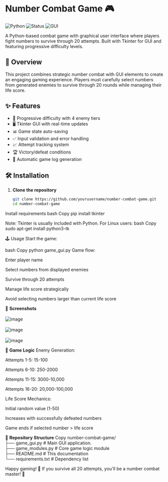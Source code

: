 
# Number Combat Game 🎮

![Python](https://img.shields.io/badge/Python-3.8%2B-blue)
![Status](https://img.shields.io/badge/Status-Complete-green)
![GUI](https://img.shields.io/badge/GUI-Tkinter-yellowgreen)

A Python-based combat game with graphical user interface where players fight numbers to survive through 20 attempts. Built with Tkinter for GUI and featuring progressive difficulty levels.


## 📖 Overview

This project combines strategic number combat with GUI elements to create an engaging gaming experience. Players must carefully select numbers from generated enemies to survive through 20 rounds while managing their life score.

## ✨ Features

- 🎯 Progressive difficulty with 4 enemy tiers
- 🖥️ Tkinter GUI with real-time updates
- 📊 Game state auto-saving
- ✅ Input validation and error handling
- 📈 Attempt tracking system
- 🏆 Victory/defeat conditions
- 📂 Automatic game log generation

## 🛠️ Installation

1. **Clone the repository**
   ```bash
   git clone https://github.com/yourusername/number-combat-game.git
   cd number-combat-game
Install requirements
bash
Copy
pip install tkinter

Note: Tkinter is usually included with Python. For Linux users:
bash
Copy
sudo apt-get install python3-tk

🕹️ Usage
Start the game:

bash
Copy
python game_gui.py
Game flow:

Enter player name

Select numbers from displayed enemies

Survive through 20 attempts

Manage life score strategically

Avoid selecting numbers larger than current life score

📸 **Screenshots**
<br><br>
![image](https://github.com/user-attachments/assets/cc194bca-786b-42c3-ba5f-76d9cff55880)
<br><br>
![image](https://github.com/user-attachments/assets/d9e4ebb5-9d61-42bb-b449-7665004eae8e)
<br><br>
![image](https://github.com/user-attachments/assets/36143ca6-10ec-4fa1-bdff-31124b41b518)

🧠 **Game Logic**
Enemy Generation:

Attempts 1-5: 15-100

Attempts 6-10: 250-2000

Attempts 11-15: 3000-10,000

Attempts 16-20: 20,000-100,000

Life Score Mechanics:

Initial random value (1-50)

Increases with successfully defeated numbers

Game ends if selected number > life score

📂 **Repository Structure**
Copy
number-combat-game/<br>
├── game_gui.py       # Main GUI application.<br>
├── game_modules.py   # Core game logic module<br>
├── README.md         # This documentation<br>
└── requirements.txt  # Dependency list

Happy gaming! 🚀 If you survive all 20 attempts, you'll be a number combat master! 💪

